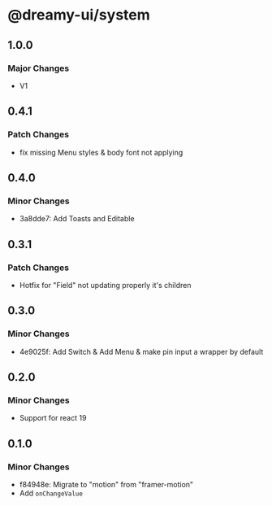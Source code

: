 # @dreamy-ui/system

## 1.0.0

### Major Changes

-   V1

## 0.4.1

### Patch Changes

-   fix missing Menu styles & body font not applying

## 0.4.0

### Minor Changes

-   3a8dde7: Add Toasts and Editable

## 0.3.1

### Patch Changes

-   Hotfix for "Field" not updating properly it's children

## 0.3.0

### Minor Changes

-   4e9025f: Add Switch & Add Menu & make pin input a wrapper by default

## 0.2.0

### Minor Changes

-   Support for react 19

## 0.1.0

### Minor Changes

-   f84948e: Migrate to "motion" from "framer-motion"
-   Add `onChangeValue`
